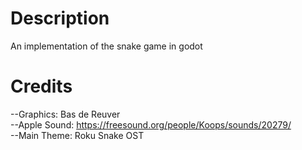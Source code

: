# Description
 An implementation of the snake game in godot <br/>
# Credits
 --Graphics: Bas de Reuver <br/>
 --Apple Sound: https://freesound.org/people/Koops/sounds/20279/ <br/>
 --Main Theme: Roku Snake OST

